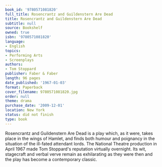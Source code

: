 ```yaml
---
book_id: '9780571081820'
full_title: Rosencrantz and Guildenstern Are Dead
title: Rosencrantz and Guildenstern Are Dead
subtitle: null
source: Bookshelf
owned: true
isbn: '9780571081820'
language:
- English
topics:
- Performing Arts
- Screenplays
authors:
- Tom Stoppard
publisher: Faber & Faber
length: 96 pages
date_published: '1967-01-03'
format: Paperback
cover_filename: 9780571081820.jpg
order: null
theme: drama
purchase_date: '2009-12-01'
location: New York
status: did not finish
type: book
---
```

Rosencrantz and Guildenstern Are Dead is a play which, as it were, takes place in the wings of Hamlet, and finds both humour and poignancy in the situation of the ill-fated attendant lords. The National Theatre production in April 1967 made Tom Stoppard's reputation virtually overnight. Its wit, stagecraft and verbal verve remain as exhilarating as they were then and the play has become a contemporary classic.
